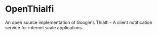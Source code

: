 # OpenThialfi
An open source implementation of Google's Thialfi - A client notification service for internet scale applications.
